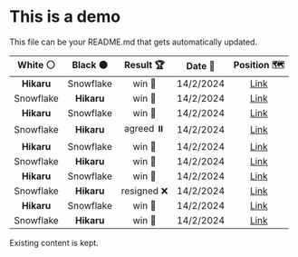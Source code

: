 # This is a demo

This file can be your README.md that gets automatically updated.

<!--START_SECTION:chessStats-->
<!-- Automatically generated with https://github.com/Balastrong/chess-stats-action -->

| White ⚪ | Black ⚫ | Result 🏆 | Date 📅 | Position 🗺️ |
|:---:|:---:|:---:|:---:|:---:|
| **Hikaru** | Snowflake | win 🥇 | 14/2/2024 | <a href="http://www.ee.unb.ca/cgi-bin/tervo/fen.pl?select=6k1/8/6KP/4N3/8/8/8/8 b - -">Link</a> |
| Snowflake | **Hikaru** | win 🥇 | 14/2/2024 | <a href="http://www.ee.unb.ca/cgi-bin/tervo/fen.pl?select=8/8/4b3/4P3/p4B2/k6p/7K/8 w - -">Link</a> |
| **Hikaru** | Snowflake | win 🥇 | 14/2/2024 | <a href="http://www.ee.unb.ca/cgi-bin/tervo/fen.pl?select=5r1k/7n/2p1BrR1/2Pp1P1P/1p1B1P2/pP6/P7/7K b - -">Link</a> |
| Snowflake | **Hikaru** | agreed ⏸️ | 14/2/2024 | <a href="http://www.ee.unb.ca/cgi-bin/tervo/fen.pl?select=6k1/4Q1p1/1p5p/p4p2/2P5/1P5P/PB1n1PP1/3r2K1 w - -">Link</a> |
| **Hikaru** | Snowflake | win 🥇 | 14/2/2024 | <a href="http://www.ee.unb.ca/cgi-bin/tervo/fen.pl?select=8/7p/4N1pk/4n3/8/6K1/B6R/8 b - -">Link</a> |
| Snowflake | **Hikaru** | win 🥇 | 14/2/2024 | <a href="http://www.ee.unb.ca/cgi-bin/tervo/fen.pl?select=2q1kb1r/p4ppp/1pnQp3/3pP3/1n1P4/4NN2/1P1R1PPP/6K1 w k -">Link</a> |
| **Hikaru** | Snowflake | win 🥇 | 14/2/2024 | <a href="http://www.ee.unb.ca/cgi-bin/tervo/fen.pl?select=8/1k6/2Q5/pP6/P1P4P/8/3K4/8 b - -">Link</a> |
| Snowflake | **Hikaru** | resigned ❌ | 14/2/2024 | <a href="http://www.ee.unb.ca/cgi-bin/tervo/fen.pl?select=3q2rk/5Rbp/3p1N2/2p3P1/2P1Q3/5N2/P4PK1/8 b - -">Link</a> |
| **Hikaru** | Snowflake | win 🥇 | 14/2/2024 | <a href="http://www.ee.unb.ca/cgi-bin/tervo/fen.pl?select=8/1Q4k1/5q2/bP6/7P/4P3/5PP1/2R3K1 b - -">Link</a> |
| Snowflake | **Hikaru** | win 🥇 | 14/2/2024 | <a href="http://www.ee.unb.ca/cgi-bin/tervo/fen.pl?select=6k1/q4p2/4p1p1/3pP1Pp/1r3r1P/p2R4/P1PQ4/R1K5 w - -">Link</a> |

<!--END_SECTION:chessStats-->

Existing content is kept.
